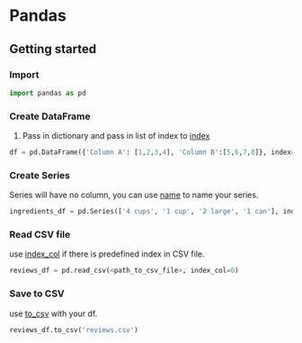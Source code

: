 # Pandas
## Getting started
### Import
```python
import pandas as pd
```
### Create DataFrame
1) Pass in dictionary and pass in list of index to [index]()
```python
df = pd.DataFrame({'Column A': [1,2,3,4], 'Column B':[5,6,7,8]}, index= ['2019 sales', '2020 sales', '2021 sales'])
```
### Create Series
Series will have no column, you can use [name]() to name your series.
```python
ingredients_df = pd.Series(['4 cups', '1 cup', '2 large', '1 can'], index = ['Flour', 'Milk', 'Eggs', 'Spam'], name = 'Dinner')
```
### Read CSV file
use [index_col]() if there is predefined index in CSV file. 
```python
reviews_df = pd.read_csv(<path_to_csv_file>, index_col=0)
```
### Save to CSV
use [to_csv]() with your df.
```python
reviews_df.to_csv('reviews.csv')
```

